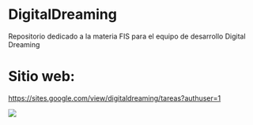 # DigitalDreaming
Repositorio dedicado a la materia FIS para el equipo de desarrollo Digital Dreaming

# Sitio web: 
https://sites.google.com/view/digitaldreaming/tareas?authuser=1

![](https://lh3.googleusercontent.com/ZvGnYzxFYX1-geahWS1uLtlFA8rLosh2sZOUXUUa1QQprGQnn38yXAvDtbjKMcY22Q0jTNkoH4JPJxIsNL_dq07oCoky3dnb2mNQ7fMZyJcQtYv16UQUo1IFNh8FrgpBDw=w1280)
